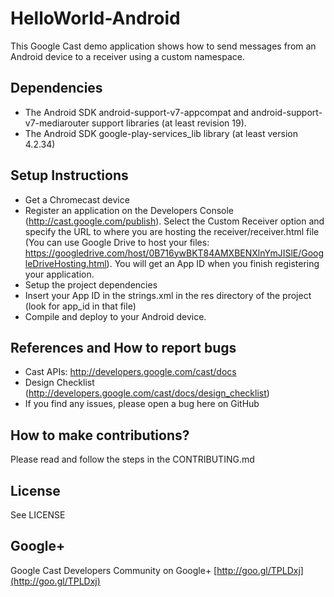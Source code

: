 # HelloWorld-Android

This Google Cast demo application shows how to send messages from an Android device to a receiver using a custom namespace. 

## Dependencies
* The Android SDK android-support-v7-appcompat and android-support-v7-mediarouter support libraries (at least revision 19).
* The Android SDK google-play-services_lib library (at least version 4.2.34)

## Setup Instructions
* Get a Chromecast device
* Register an application on the Developers Console (http://cast.google.com/publish). Select the Custom Receiver option and specify the URL to where you are hosting the receiver/receiver.html file (You can use Google Drive to host your files: https://googledrive.com/host/0B716ywBKT84AMXBENXlnYmJISlE/GoogleDriveHosting.html). You will get an App ID when you finish registering your application.
* Setup the project dependencies
* Insert your App ID in the strings.xml in the res directory of the project (look for app_id in that file)
* Compile and deploy to your Android device.

## References and How to report bugs
* Cast APIs: http://developers.google.com/cast/docs
* Design Checklist (http://developers.google.com/cast/docs/design_checklist)
* If you find any issues, please open a bug here on GitHub

## How to make contributions?
Please read and follow the steps in the CONTRIBUTING.md

## License
See LICENSE

## Google+
Google Cast Developers Community on Google+ [http://goo.gl/TPLDxj](http://goo.gl/TPLDxj)